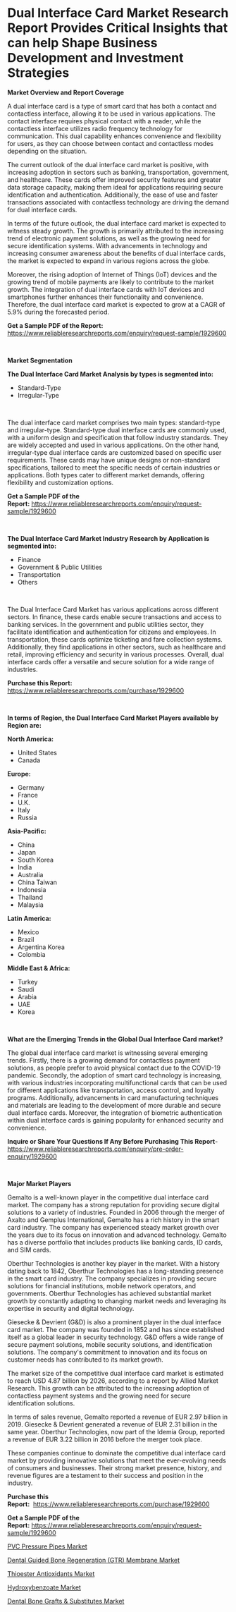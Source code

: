 <p><h1>Dual Interface Card Market Research Report Provides Critical Insights that can help Shape Business Development and Investment Strategies</h1></p><p><strong>Market Overview and Report Coverage</strong></p>
<p><p>A dual interface card is a type of smart card that has both a contact and contactless interface, allowing it to be used in various applications. The contact interface requires physical contact with a reader, while the contactless interface utilizes radio frequency technology for communication. This dual capability enhances convenience and flexibility for users, as they can choose between contact and contactless modes depending on the situation.</p><p>The current outlook of the dual interface card market is positive, with increasing adoption in sectors such as banking, transportation, government, and healthcare. These cards offer improved security features and greater data storage capacity, making them ideal for applications requiring secure identification and authentication. Additionally, the ease of use and faster transactions associated with contactless technology are driving the demand for dual interface cards.</p><p>In terms of the future outlook, the dual interface card market is expected to witness steady growth. The growth is primarily attributed to the increasing trend of electronic payment solutions, as well as the growing need for secure identification systems. With advancements in technology and increasing consumer awareness about the benefits of dual interface cards, the market is expected to expand in various regions across the globe.</p><p>Moreover, the rising adoption of Internet of Things (IoT) devices and the growing trend of mobile payments are likely to contribute to the market growth. The integration of dual interface cards with IoT devices and smartphones further enhances their functionality and convenience. Therefore, the dual interface card market is expected to grow at a CAGR of 5.9% during the forecasted period.</p></p>
<p><strong>Get a Sample PDF of the Report:</strong> <a href="https://www.reliableresearchreports.com/enquiry/request-sample/1929600">https://www.reliableresearchreports.com/enquiry/request-sample/1929600</a></p>
<p>&nbsp;</p>
<p><strong>Market Segmentation</strong></p>
<p><strong>The Dual Interface Card Market Analysis by types is segmented into:</strong></p>
<p><ul><li>Standard-Type</li><li>Irregular-Type</li></ul></p>
<p>&nbsp;</p>
<p><p>The dual interface card market comprises two main types: standard-type and irregular-type. Standard-type dual interface cards are commonly used, with a uniform design and specification that follow industry standards. They are widely accepted and used in various applications. On the other hand, irregular-type dual interface cards are customized based on specific user requirements. These cards may have unique designs or non-standard specifications, tailored to meet the specific needs of certain industries or applications. Both types cater to different market demands, offering flexibility and customization options.</p></p>
<p><strong>Get a Sample PDF of the Report:</strong>&nbsp;<a href="https://www.reliableresearchreports.com/enquiry/request-sample/1929600">https://www.reliableresearchreports.com/enquiry/request-sample/1929600</a></p>
<p>&nbsp;</p>
<p><strong>The Dual Interface Card Market Industry Research by Application is segmented into:</strong></p>
<p><ul><li>Finance</li><li>Government & Public Utilities</li><li>Transportation</li><li>Others</li></ul></p>
<p>&nbsp;</p>
<p><p>The Dual Interface Card Market has various applications across different sectors. In finance, these cards enable secure transactions and access to banking services. In the government and public utilities sector, they facilitate identification and authentication for citizens and employees. In transportation, these cards optimize ticketing and fare collection systems. Additionally, they find applications in other sectors, such as healthcare and retail, improving efficiency and security in various processes. Overall, dual interface cards offer a versatile and secure solution for a wide range of industries.</p></p>
<p><strong>Purchase this Report:</strong>&nbsp; <a href="https://www.reliableresearchreports.com/purchase/1929600">https://www.reliableresearchreports.com/purchase/1929600</a></p>
<p>&nbsp;</p>
<p><strong>In terms of Region, the Dual Interface Card Market Players available by Region are:</strong></p>
<p>
    <p> <strong> North America: </strong>
        <ul>
            <li>United States</li>
            <li>Canada</li>
        </ul>
        </p> 
    <p> <strong> Europe: </strong>
        <ul>
            <li>Germany</li>
            <li>France</li>
            <li>U.K.</li>
            <li>Italy</li>
            <li>Russia</li>
        </ul>
        </p> 
    <p> <strong> Asia-Pacific: </strong>
        <ul>
            <li>China</li>
            <li>Japan</li>
            <li>South Korea</li>
            <li>India</li>
            <li>Australia</li>
            <li>China Taiwan</li>
            <li>Indonesia</li>
            <li>Thailand</li>
            <li>Malaysia</li>
        </ul>
        </p> 
    <p> <strong> Latin America: </strong>
        <ul>
            <li>Mexico</li>
            <li>Brazil</li>
            <li>Argentina Korea</li>
            <li>Colombia</li>
        </ul>
        </p> 
    <p> <strong> Middle East & Africa: </strong>
        <ul>
            <li>Turkey</li>
            <li>Saudi</li>
            <li>Arabia</li>
            <li>UAE</li>
            <li>Korea</li>
        </ul>
    </p>
    </p>
<p>&nbsp;</p>
<p><strong>What are the Emerging Trends in the Global Dual Interface Card market?</strong></p>
<p><p>The global dual interface card market is witnessing several emerging trends. Firstly, there is a growing demand for contactless payment solutions, as people prefer to avoid physical contact due to the COVID-19 pandemic. Secondly, the adoption of smart card technology is increasing, with various industries incorporating multifunctional cards that can be used for different applications like transportation, access control, and loyalty programs. Additionally, advancements in card manufacturing techniques and materials are leading to the development of more durable and secure dual interface cards. Moreover, the integration of biometric authentication within dual interface cards is gaining popularity for enhanced security and convenience.</p></p>
<p><strong>Inquire or Share Your Questions If Any Before Purchasing This Report</strong>- <a href="https://www.reliableresearchreports.com/enquiry/pre-order-enquiry/1929600">https://www.reliableresearchreports.com/enquiry/pre-order-enquiry/1929600</a></p>
<p>&nbsp;</p>
<p><strong>Major Market Players</strong></p>
<p><p>Gemalto is a well-known player in the competitive dual interface card market. The company has a strong reputation for providing secure digital solutions to a variety of industries. Founded in 2006 through the merger of Axalto and Gemplus International, Gemalto has a rich history in the smart card industry. The company has experienced steady market growth over the years due to its focus on innovation and advanced technology. Gemalto has a diverse portfolio that includes products like banking cards, ID cards, and SIM cards.</p><p>Oberthur Technologies is another key player in the market. With a history dating back to 1842, Oberthur Technologies has a long-standing presence in the smart card industry. The company specializes in providing secure solutions for financial institutions, mobile network operators, and governments. Oberthur Technologies has achieved substantial market growth by constantly adapting to changing market needs and leveraging its expertise in security and digital technology.</p><p>Giesecke & Devrient (G&D) is also a prominent player in the dual interface card market. The company was founded in 1852 and has since established itself as a global leader in security technology. G&D offers a wide range of secure payment solutions, mobile security solutions, and identification solutions. The company's commitment to innovation and its focus on customer needs has contributed to its market growth.</p><p>The market size of the competitive dual interface card market is estimated to reach USD 4.87 billion by 2026, according to a report by Allied Market Research. This growth can be attributed to the increasing adoption of contactless payment systems and the growing need for secure identification solutions.</p><p>In terms of sales revenue, Gemalto reported a revenue of EUR 2.97 billion in 2019. Giesecke & Devrient generated a revenue of EUR 2.31 billion in the same year. Oberthur Technologies, now part of the Idemia Group, reported a revenue of EUR 3.22 billion in 2016 before the merger took place.</p><p>These companies continue to dominate the competitive dual interface card market by providing innovative solutions that meet the ever-evolving needs of consumers and businesses. Their strong market presence, history, and revenue figures are a testament to their success and position in the industry.</p></p>
<p><strong>Purchase this Report:</strong>&nbsp;&nbsp;<a href="https://www.reliableresearchreports.com/purchase/1929600">https://www.reliableresearchreports.com/purchase/1929600</a></p>
<p></p>
<p><strong>Get a Sample PDF of the Report:</strong>&nbsp;<a href="https://www.reliableresearchreports.com/enquiry/request-sample/1929600">https://www.reliableresearchreports.com/enquiry/request-sample/1929600</a></p>
<p><p><a href="https://medium.com/@lloydgrimes52/pvc-pressure-pipes-market-analysis-its-cagr-market-segmentation-and-global-industry-overview-44fcfd8695f6">PVC Pressure Pipes Market</a></p><p><a href="https://github.com/tamvrosiya/Market-Research-Report-List-1/blob/main/dental-guided-bone-regeneration-gtr-membrane-market.md">Dental Guided Bone Regeneration (GTR) Membrane Market</a></p><p><a href="https://medium.com/@noemiharvey05/thioester-antioxidants-market-trends-and-market-analysis-forecasted-for-period-2023-2030-2d6b83afa875">Thioester Antioxidants Market</a></p><p><a href="https://medium.com/@roscoemayer1990/hydroxybenzoate-market-analysis-its-cagr-market-segmentation-and-global-industry-overview-d520f832f973">Hydroxybenzoate Market</a></p><p><a href="https://github.com/gaydyna/Market-Research-Report-List-1/blob/main/dental-bone-grafts-substitutes-market.md">Dental Bone Grafts & Substitutes Market</a></p></p>